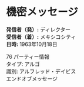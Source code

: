 # 機密メッセージ

**発信者（発）:** ディレクター  
**受信者（着）:** メキシコシティ  
**日時:** 1963年10月18日

76 パーティー情報  
タイプ: アルゴ  
識別: アルフレッド・デイビス  
エンドオブメッセージ